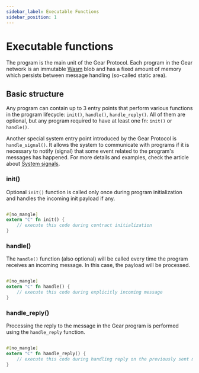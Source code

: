 ```yaml
---
sidebar_label: Executable Functions
sidebar_position: 1
---
```


# Executable functions

The program is the main unit of the Gear Protocol. Each program in the Gear network is an immutable [Wasm](/docs/gear/technology/Wasm) blob and has a fixed amount of memory which persists between message handling (so-called static area).

## Basic structure

Any program can contain up to 3 entry points that perform various functions in the program lifecycle: `init()`, `handle()`, `handle_reply()`. All of them are optional, but any program required to have at least one fn: `init()` or `handle()`.

Another special system entry point introduced by the Gear Protocol is `handle_signal()`. It allows the system to communicate with programs if it is necessary to notify (signal) that some event related to the program's messages has happened. For more details and examples, check the article about [System signals](./system-signals.md).

### init()

Optional `init()` function is called only once during program initialization and handles the incoming init payload if any.

```rust

#[no_mangle]
extern "C" fn init() {
    // execute this code during contract initialization
}

```

### handle()

The `handle()` function (also optional) will be called every time the program receives an incoming message. In this case, the payload will be processed.

```rust

#[no_mangle]
extern "C" fn handle() {
    // execute this code during explicitly incoming message
}

```

### handle_reply()

Processing the reply to the message in the Gear program is performed using the `handle_reply` function.

```rust

#[no_mangle]
extern "C" fn handle_reply() {
    // execute this code during handling reply on the previously sent message
}

```
